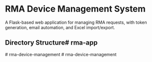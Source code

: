 # RMA Device Management System

A Flask-based web application for managing RMA requests, with token generation, email automation, and Excel import/export.

## Directory Structure#   r m a - a p p  
 #   r m a - d e v i c e - m a n a g e m e n t  
 #   r m a - d e v i c e - m a n a g e m e n t  
 